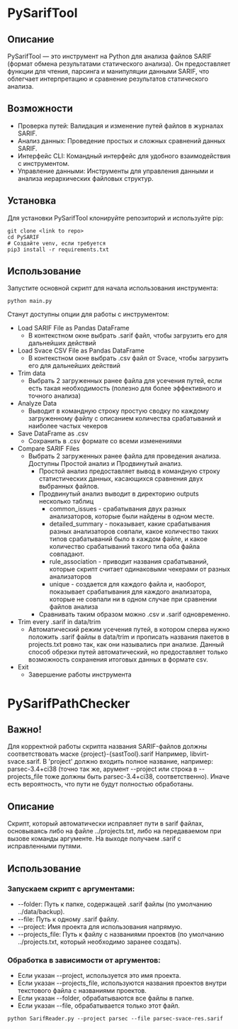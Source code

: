 # PySarifTool
## Описание
PySarifTool — это инструмент на Python для анализа файлов SARIF (формат обмена результатами статического анализа). Он предоставляет функции для чтения, парсинга и манипуляции данными SARIF, что облегчает интерпретацию и сравнение результатов статического анализа.
## Возможности
- Проверка путей: Валидация и изменение путей файлов в журналах SARIF.
- Анализ данных: Проведение простых и сложных сравнений данных SARIF.
- Интерфейс CLI: Командный интерфейс для удобного взаимодействия с инструментом.
- Управление данными: Инструменты для управления данными и анализа иерархических файловых структур.
## Установка
Для установки PySarifTool клонируйте репозиторий и используйте pip:
```
git clone <link to repo>
cd PySARIF
# Создайте venv, если требуется
pip3 install -r requirements.txt
```
## Использование
Запустите основной скрипт для начала использования инструмента:
```
python main.py
```
Станут доступны опции для работы с инструментом:
- Load SARIF File as Pandas DataFrame
  - В контекстном окне выбрать .sarif файл, чтобы загрузить его для дальнейших действий
- Load Svace CSV File as Pandas DataFrame 
  - В контекстном окне выбрать .csv файл от Svace, чтобы загрузить его для дальнейших действий
- Trim data
  - Выбрать 2 загруженных ранее файла для усечения путей, если есть такая необходимость (полезно для более эффективного 
  и точного анализа)
- Analyze Data
  - Выводит в командную строку простую сводку по каждому загруженному файлу с описанием количества срабатываний и 
  наиболее частых чекеров
- Save DataFrame as .csv
  - Сохранить в .csv формате со всеми изменениями
- Compare SARIF Files
  - Выбрать 2 загруженных ранее файла для проведения анализа. Доступны Простой анализ и Продвинутый анализ.
    - Простой анализ предоставляет вывод в командную строку статистических данных, касающихся сравнения двух выбранных 
    файлов. 
    - Продвинутый анализ выводит в директорию outputs несколько таблиц
      - common_issues - срабатывания двух разных анализаторов, которые были найдены в одном месте.
      - detailed_summary - показывает, какие срабатывания разных анализаторов совпали, какое количество таких типов 
      срабатываний было в каждом файле, и какое количество срабатываний такого типа оба файла совпадают.
      - rule_association - приводит названия срабатываний, которые скрипт считает одинаковыми чекерами от разных 
      анализаторов
      - unique - создается для каждого файла и, наоборот, показывает срабатывания для каждого анализатора, которые не 
      совпали ни в одном случае при сравнении файлов анализа
    - Сравнивать таким образом можно .csv и .sarif одновременно. 
- Trim every .sarif in data/trim
  - Автоматический режим усечения путей, в котором сперва нужно положить .sarif файлы в data/trim и прописать названия 
  пакетов в projects.txt ровно так, как они назывались при анализе. Данный способ обрезки путей автоматический, но 
  предоставляет только возможность сохранения итоговых данных в формате csv.
- Exit
  - Завершение работы инструмента
# PySarifPathChecker
## Важно!
Для корректной работы скрипта названия SARIF-файлов должны соответствовать маске {project}-{sastTool}.sarif
Например, libvirt-svace.sarif. В 'project' должно входить полное название, например: parsec-3.4+ci38 (точно так же, 
арумент --project или строка в --projects_file тоже должны быть parsec-3.4+ci38, соответственно). Иначе есть 
вероятность, что пути не будут полностью обработаны.
## Описание
Скрипт, который автоматически исправляет пути в sarif файлах, основываясь либо на файле ../projects.txt, либо на 
передаваемом при вызове команды аргументе. На выходе получаем .sarif с исправленными путями.
## Использование
### Запускаем скрипт с аргументами:
- --folder: Путь к папке, содержащей .sarif файлы (по умолчанию ../data/backup).
- --file: Путь к одному .sarif файлу.
- --project: Имя проекта для использования напрямую.
- --projects_file: Путь к файлу с названиями проектов (по умолчанию ../projects.txt, который необходимо заранее создать).
### Обработка в зависимости от аргументов:
- Если указан --project, используется это имя проекта.
- Если указан --projects_file, используются названия проектов внутри текстового файла с названиями проектов.
- Если указан --folder, обрабатываются все файлы в папке.
- Если указан --file, обрабатывается только этот файл.
```
python SarifReader.py --project parsec --file parsec-svace-res.sarif
```